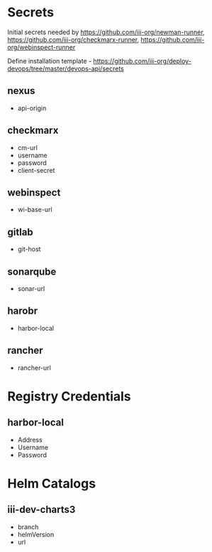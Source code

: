 # Secrets
Initial secrets needed by https://github.com/iii-org/newman-runner, https://github.com/iii-org/checkmarx-runner, https://github.com/iii-org/webinspect-runner

Define installation template - https://github.com/iii-org/deploy-devops/tree/master/devops-api/secrets

## nexus
- api-origin

## checkmarx
- cm-url
- username
- password
- client-secret

## webinspect
- wi-base-url

## gitlab
- git-host

## sonarqube
- sonar-url

## harobr
- harbor-local

## rancher
- rancher-url

# Registry Credentials

## harbor-local
- Address
- Username
- Password

# Helm Catalogs

## iii-dev-charts3
- branch
- helmVersion
- url
